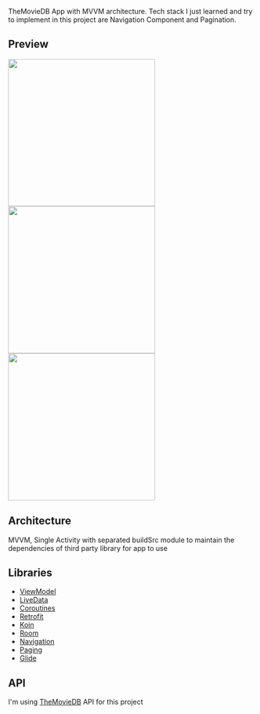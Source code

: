 TheMovieDB App with MVVM architecture. Tech stack I just learned and try to implement in this project are Navigation Component and Pagination.
## Preview
<img src="https://user-images.githubusercontent.com/22698234/96059094-3bcc9780-0eb7-11eb-8392-423e69cbfe1b.jpg" width="300">    <img src="https://user-images.githubusercontent.com/22698234/96059105-3f601e80-0eb7-11eb-8ac2-af11263706ad.jpg" width="300">    <img src="https://user-images.githubusercontent.com/22698234/96059062-1f305f80-0eb7-11eb-8f1f-d05bab1c44e4.jpg" width="300">

## Architecture
MVVM, Single Activity with separated buildSrc module to maintain the dependencies of third party library for app to use

## Libraries
* [ViewModel](https://developer.android.com/topic/libraries/architecture/viewmodel)
* [LiveData](https://developer.android.com/topic/libraries/architecture/livedata)
* [Coroutines](https://developer.android.com/topic/libraries/architecture/coroutines)
* [Retrofit](https://square.github.io/retrofit/)
* [Koin](https://start.insert-koin.io/#/quickstart/kotlin)
* [Room](https://developer.android.com/topic/libraries/architecture/room)
* [Navigation](https://developer.android.com/guide/navigation/navigation-getting-started)
* [Paging](https://developer.android.com/topic/libraries/architecture/paging)
* [Glide](https://github.com/bumptech/glide)
## API
I'm using [TheMovieDB](https://www.themoviedb.org/) API for this project
